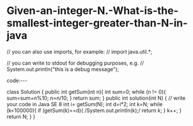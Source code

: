 # Given-an-integer-N.-What-is-the-smallest-integer-greater-than-N-in-java

// you can also use imports, for example:
// import java.util.*;

// you can write to stdout for debugging purposes, e.g.
// System.out.println("this is a debug message");

code:---

class Solution {
    public int getSum(int n){
        int sum=0;
        while (n != 0){
            sum=sum+n%10;
            n=n/10;
        }
        return sum;
    }
    public int solution(int N) {
        // write your code in Java SE 8
        int i= getSum(N);
        int d=i*2;
        int k=N;
        while (k<100000){
            if (getSum(k)==d){
                /System.out.println(k);/
                return k;
            }
            k++;
        }
        return N;
    } 
}
